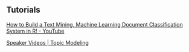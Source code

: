 ## Tutorials

[How to Build a Text Mining, Machine Learning Document Classification System in R! - YouTube](https://www.youtube.com/watch?v=j1V2McKbkLo)

[Speaker Videos | Topic Modeling](http://mith.umd.edu/topicmodeling/speaker-videos/)
